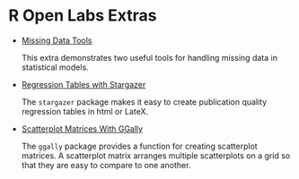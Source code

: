 # R Open Labs Extras

* [Missing Data Tools](Missing/missing.html)
	
	This extra demonstrates two useful tools for handling missing data in statistical models.

* [Regression Tables with Stargazer](Stargazer/Stargazer.html)
	
	The `stargazer` package makes it easy to create publication quality regression tables in html or LateX.

* [Scatterplot Matrices With GGally](ggally/ggally.html)
	
	The `ggally` package provides a function for creating scatterplot matrices. A scatterplot matrix arranges multiple scatterplots on a grid so that they are easy to compare to one another.

